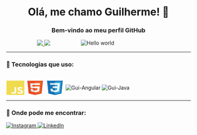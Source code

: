 <h1 align="center">Olá, me chamo Guilherme! 👋</h1>
<h3 align="center">Bem-vindo ao meu perfil GitHub</h3>

<img align="right" alt="Hello world" width="300" src="https://tenor.com/pt-BR/view/hello-world-gif-18564330">

<div align="center">
  <a href="https://github.com/guifreiberger">
    <img height="160em" src="https://github-readme-stats.vercel.app/api/top-langs/?username=guifreiberger&layout=compact&langs_count=7&theme=dracula"/>
    <img height="160em" src="https://github-readme-stats.vercel.app/api?username=guifreiberger&show_icons=true&theme=dracula&include_all_commits=true&count_private=true"/>
  </a>
</div>

---

### 🧠 Tecnologias que uso:
<div style="display: inline_block"><br>
  <img align="center" alt="Gui-Js" height="40" width="50" src="https://raw.githubusercontent.com/devicons/devicon/master/icons/javascript/javascript-plain.svg">
  <img align="center" alt="Gui-HTML" height="40" width="50" src="https://raw.githubusercontent.com/devicons/devicon/master/icons/html5/html5-original.svg">
  <img align="center" alt="Gui-CSS" height="40" width="50" src="https://raw.githubusercontent.com/devicons/devicon/master/icons/css3/css3-original.svg">
  <img align="center" alt="Gui-Angular" height="40" width="50" src="https://cdn.jsdelivr.net/gh/devicons/devicon/icons/angularjs/angularjs-original.svg">
  <img align="center" alt="Gui-Java" height="40" width="50" src="https://cdn.jsdelivr.net/gh/devicons/devicon/icons/java/java-original-wordmark.svg">
</div>

---

### 📲 Onde pode me encontrar:
<div>
  <a href="https://instagram.com/guifreiberger_" target="_blank">
    <img src="https://raw.githubusercontent.com/rahuldkjain/github-profile-readme-generator/master/src/images/icons/Social/instagram.svg" alt="Instagram" height="40" width="40"/>
  </a>
  <a href="https://www.linkedin.com/in/guifreiberger/" target="_blank">
    <img src="https://raw.githubusercontent.com/rahuldkjain/github-profile-readme-generator/master/src/images/icons/Social/linkedin.svg" alt="LinkedIn" height="40" width="40"/>
  </a>
</div>
